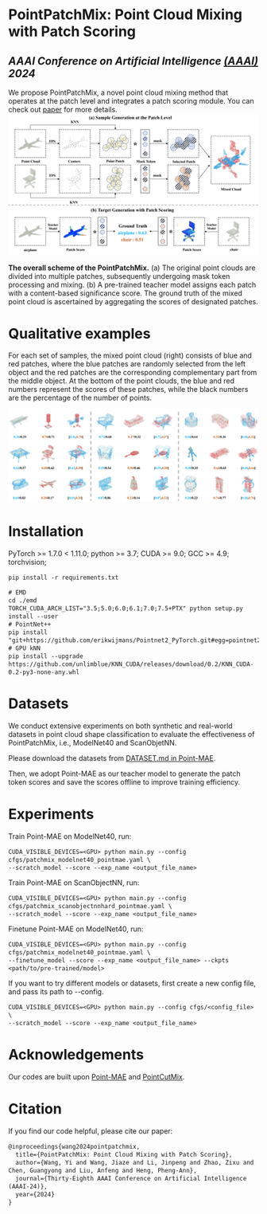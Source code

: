 # PointPatchMix: Point Cloud Mixing with Patch Scoring 
## _AAAI Conference on Artificial Intelligence [(AAAI)](https://aaai.org/aaai-conference/) 2024_
We propose PointPatchMix, a novel point cloud mixing method that operates at the patch level and integrates a patch scoring module. You can check out [paper](https://arxiv.org/abs/2303.06678) for more details.
![](https://github.com/winfred2027/PointPatchMix/blob/main/figures/main.png)

**The overall scheme of the PointPatchMix.** (a) The original point clouds are divided into multiple patches, subsequently undergoing mask token processing and mixing. (b) A pre-trained teacher model assigns each patch with a content-based significance score. The ground truth of the mixed point cloud is ascertained by aggregating the scores of designated patches.

# Qualitative examples
For each set of samples, the mixed point cloud (right) consists of blue and red patches, where the blue patches are randomly selected from the left object and the red patches are the corresponding complementary part from the middle object. At the bottom of the point clouds, the blue and red numbers represent the scores of these patches, while the black numbers are the percentage of the number of points.

![](https://github.com/winfred2027/PointPatchMix/blob/main/figures/vis.png)

# Installation
PyTorch >= 1.7.0 < 1.11.0; python >= 3.7; CUDA >= 9.0; GCC >= 4.9; torchvision;
```
pip install -r requirements.txt
```
```
# EMD
cd ./emd
TORCH_CUDA_ARCH_LIST="3.5;5.0;6.0;6.1;7.0;7.5+PTX" python setup.py install --user
# PointNet++
pip install "git+https://github.com/erikwijmans/Pointnet2_PyTorch.git#egg=pointnet2_ops&subdirectory=pointnet2_ops_lib"
# GPU kNN
pip install --upgrade https://github.com/unlimblue/KNN_CUDA/releases/download/0.2/KNN_CUDA-0.2-py3-none-any.whl
```

# Datasets
We conduct extensive experiments on both synthetic and real-world datasets in point cloud shape classification to evaluate the effectiveness of PointPatchMix, i.e., ModelNet40 and ScanObjetNN. 

Please download the datasets from [DATASET.md in Point-MAE](https://github.com/Pang-Yatian/Point-MAE/blob/main/DATASET.md). 

Then, we adopt Point-MAE as our teacher model to generate the patch token scores and save the scores offline to improve training efficiency.

# Experiments
Train Point-MAE on ModelNet40, run:
```
CUDA_VISIBLE_DEVICES=<GPU> python main.py --config cfgs/patchmix_modelnet40_pointmae.yaml \
--scratch_model --score --exp_name <output_file_name>
```
Train Point-MAE on ScanObjectNN, run:
```
CUDA_VISIBLE_DEVICES=<GPU> python main.py --config cfgs/patchmix_scanobjectnnhard_pointmae.yaml \
--scratch_model --score --exp_name <output_file_name>
```
Finetune Point-MAE on ModelNet40, run:
```
CUDA_VISIBLE_DEVICES=<GPU> python main.py --config cfgs/patchmix_modelnet40_pointmae.yaml \
--finetune_model --score --exp_name <output_file_name> --ckpts <path/to/pre-trained/model>
```
If you want to try different models or datasets, first create a new config file, and pass its path to --config.
```
CUDA_VISIBLE_DEVICES=<GPU> python main.py --config cfgs/<config_file> \
--scratch_model --score --exp_name <output_file_name>
```

# Acknowledgements
Our codes are built upon [Point-MAE](https://github.com/Pang-Yatian/Point-MAE) and [PointCutMix](https://github.com/cuge1995/PointCutMix).

# Citation
If you find our code helpful, please cite our paper:
```
@inproceedings{wang2024pointpatchmix,
  title={PointPatchMix: Point Cloud Mixing with Patch Scoring},
  author={Wang, Yi and Wang, Jiaze and Li, Jinpeng and Zhao, Zixu and Chen, Guangyong and Liu, Anfeng and Heng, Pheng-Ann},
  journal={Thirty-Eighth AAAI Conference on Artificial Intelligence (AAAI-24)},
  year={2024}
}
```
